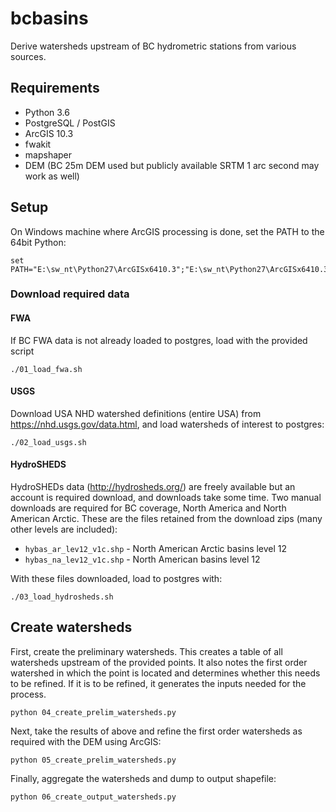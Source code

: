 # bcbasins

Derive watersheds upstream of BC hydrometric stations from various sources.

## Requirements

- Python 3.6
- PostgreSQL / PostGIS
- ArcGIS 10.3
- fwakit
- mapshaper
- DEM (BC 25m DEM used but publicly available SRTM 1 arc second may work as well)

## Setup

On Windows machine where ArcGIS processing is done, set the PATH to the 64bit Python:
```
set PATH="E:\sw_nt\Python27\ArcGISx6410.3";"E:\sw_nt\Python27\ArcGISx6410.3\Scripts";"C:\Users\sinorris\AppData\Roaming\Python\Scripts";%PATH%
```

### Download required data

#### FWA
If BC FWA data is not already loaded to postgres, load with the provided script
```
./01_load_fwa.sh
```

#### USGS
Download USA NHD watershed definitions (entire USA) from https://nhd.usgs.gov/data.html, and load watersheds of interest to postgres:
```
./02_load_usgs.sh
```

#### HydroSHEDS
HydroSHEDs data (http://hydrosheds.org/) are freely available but an account is required download, and downloads take some time. Two manual downloads are required for BC coverage, North America and North American Arctic. These are the files retained from the download zips (many other levels are included):

- `hybas_ar_lev12_v1c.shp` - North American Arctic basins level 12
- `hybas_na_lev12_v1c.shp` - North American basins level 12

With these files downloaded, load to postgres with:
```
./03_load_hydrosheds.sh
```


## Create watersheds

First, create the preliminary watersheds. This creates a table of all watersheds upstream of the provided points. It also notes the first order watershed in which the point is located and determines whether this needs to be refined. If it is to be refined, it generates the inputs needed for the process.  

```
python 04_create_prelim_watersheds.py
```

Next, take the results of above and refine the first order watersheds as required with the DEM using ArcGIS:  

```
python 05_create_prelim_watersheds.py
```

Finally, aggregate the watersheds and dump to output shapefile:  

```
python 06_create_output_watersheds.py
```
